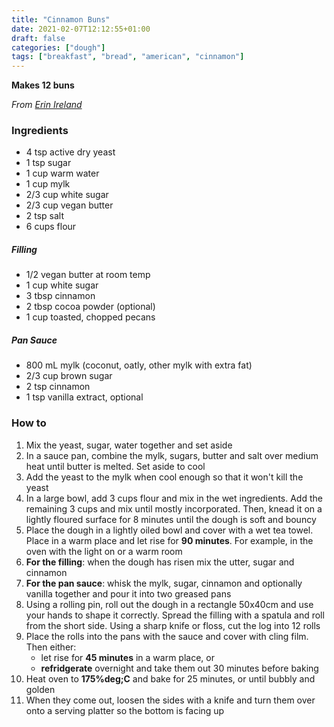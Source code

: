 ```yaml
---
title: "Cinnamon Buns"
date: 2021-02-07T12:12:55+01:00
draft: false
categories: ["dough"]
tags: ["breakfast", "bread", "american", "cinnamon"]
---
```


__Makes 12 buns__

*From [Erin 
Ireland](https://erinireland.ca/vegan-recipes/the-best-ever-soft-and-gooey-cinnamon-buns-by-indian-rock-vegans/)*

### Ingredients

* 4 tsp active dry yeast
* 1 tsp sugar
* 1 cup warm water
* 1 cup mylk
* 2/3 cup white sugar
* 2/3 cup vegan butter
* 2 tsp salt
* 6 cups flour

##### Filling

* 1/2 vegan butter at room temp
* 1 cup white sugar
* 3 tbsp cinnamon
* 2 tbsp cocoa powder (optional)
* 1 cup toasted, chopped pecans

##### Pan Sauce

* 800 mL mylk (coconut, oatly, other mylk with extra fat)
* 2/3 cup brown sugar
* 2 tsp cinnamon
* 1 tsp vanilla extract, optional

### How to

1. Mix the yeast, sugar, water together and set aside
2. In a sauce pan, combine the mylk, sugars, butter and salt over medium heat until butter is melted. Set aside to cool
3. Add the yeast to the mylk when cool enough so that it won't kill the yeast
4. In a large bowl, add 3 cups flour and mix in the wet ingredients. Add the remaining 3 cups and mix until mostly incorporated. Then, knead it on a lightly floured surface for 8 minutes until the dough is soft and bouncy
5. Place the dough in a lightly oiled bowl and cover with a wet tea towel. Place in a warm place and let rise for **90 minutes**. For example, in the oven with the light on or a warm room
6. **For the filling**: when the dough has risen mix the utter, sugar and cinnamon
7. **For the pan sauce**: whisk the mylk, sugar, cinnamon and optionally vanilla together and pour it into two greased pans
8. Using a rolling pin, roll out the dough in a rectangle 50x40cm and use your hands to shape it correctly. Spread the filling with a spatula and roll from the short side. Using a sharp knife or floss, cut the log into 12 rolls
9. Place the rolls into the pans with the sauce and cover with cling film. Then either:
	* let rise for **45 minutes** in a warm place, or 
	* **refridgerate** overnight and take them out 30 minutes before baking
10. Heat oven to **175%deg;C** and bake for 25 minutes, or until bubbly and golden
11. When they come out, loosen the sides with a knife and turn them over onto a serving platter so the bottom is facing up
